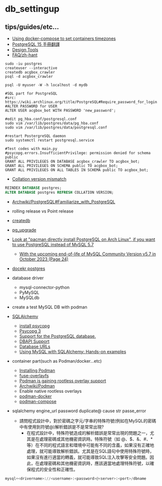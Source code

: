 # db_settingup

## tips/guides/etc...

* [Using docker-compose to set containers timezones](https://stackoverflow.com/questions/39172652/using-docker-compose-to-set-containers-timezones)
* [PostgreSQL 15 手冊翻譯](https://docs.postgresql.tw/v/15/)
* [Design Tools](https://wiki.postgresql.org/wiki/Design_Tools)
* [FAQ/zh-hant](https://wiki.postgresql.org/wiki/FAQ/zh-hant)

```shell
sudo -iu postgres
createuser --interactive
createdb acgbox_crawler
psql -d acgbox_crawler

psql -U myuser -W -h localhost -d mydb

#SQL part for PostgreSQL
#src: https://wiki.archlinux.org/title/PostgreSQL#Require_password_for_login
#ALTER PASSWORD for USER
ALTER USER acgbox_bot WITH PASSWORD 'new_password';

#edit pg_hba.conf/postgresql.conf
sudo vim /var/lib/postgres/data/pg_hba.conf
sudo vim /var/lib/postgres/data/postgresql.conf

#restart PostergreSQL daemon
sudo systemctl restart postgresql.service

#Test codes with main.py
#psycopg.errors.InsufficientPrivilege: permission denied for schema public
GRANT ALL PRIVILEGES ON DATABASE acgbox_crawler TO acgbox_bot;
GRANT ALL PRIVILEGES ON SCHEMA public TO acgbox_bot;
GRANT ALL PRIVILEGES ON ALL TABLES IN SCHEMA public TO acgbox_bot;
```

* [Collation version mismatch](https://dba.stackexchange.com/questions/324649/collation-version-mismatch)

```sql
REINDEX DATABASE postgres;
ALTER DATABASE postgres REFRESH COLLATION VERSION;
```

* [Archwiki/PostgreSQL#Familiarize_with_PostgreSQL](https://wiki.archlinux.org/title/PostgreSQL#Familiarize_with_PostgreSQL)
* rolling release vs Point release
* [createdb](https://www.postgresql.org/docs/current/app-createdb.html)
* [pg_upgrade](https://www.postgresql.org/docs/current/pgupgrade.html)
* [Look at "pacman directly install PostgreSQL on Arch Linux", if you want to use PostgreSQL instead of MySQL 5.7](https://github.com/hong539/local_library_website#prerequisites)
    * [With the upcoming end-of-life of MySQL Community Version v5.7 in October 2023 (Page 24)](https://aws.amazon.com/blogs/database/introducing-amazon-rds-extended-support-for-mysql-databases-on-amazon-aurora-and-amazon-rds/)
* [docekr postgres](https://hub.docker.com/_/postgres)
* database driver
    * mysql-connector-python
    * PyMySQL
    * MySQLdb
* create a test MySQL DB with podman
* [SQLAlchemy](https://www.sqlalchemy.org/)
    * [install psycopg](https://pypi.org/project/psycopg/)
    * [Psycopg 3](https://www.psycopg.org/psycopg3/)
    * [Support for the PostgreSQL database.](https://docs.sqlalchemy.org/en/20/dialects/postgresql.html)
    * [DBAPI Support](https://docs.sqlalchemy.org/en/20/dialects/mysql.html#dialect-mysql)
    * [Database URLs](https://docs.sqlalchemy.org/en/20/core/engines.html#database-urls)
    * [Using MySQL with SQLAlchemy: Hands-on examples](https://planetscale.com/blog/using-mysql-with-sql-alchemy-hands-on-examples)    
* container part(such as Podman/docker...etc)
    * [Installing Podman](https://podman.io/docs/installation#installing-on-linux)
    * [fuse-overlayfs](https://github.com/containers/fuse-overlayfs)
    * [Podman is gaining rootless overlay support](https://www.redhat.com/sysadmin/podman-rootless-overlay)
    * [Archwiki/Podman](https://wiki.archlinux.org/title/Podman)
    * Enable native rootless overlays
    * [podman-docker](https://archlinux.org/packages/extra/x86_64/podman-docker/)
    * [podman-compose](https://github.com/containers/podman-compose)

* sqlalchemy engine_url password duplicate@ cause str passe_error
    * 請問程式設計中，對於密碼之字元/字串的特殊符號(例如在MySQL的密碼中有使用到符號@)解析錯誤是不是常常出現?
        * 在程式設計中，特殊符號造成的解析錯誤是常常出現的問題之一，尤其是在處理密碼或其他機密資訊時。特殊符號（如 @、$、&、#、*等）在不同的程式語言和環境中可能有不同的含義，如果沒有正確地處理，就可能導致解析錯誤。尤其是在SQL語句中使用特殊符號時，如果沒有進行適當的轉義，就可能導致SQL注入攻擊等安全問題。因此，在處理密碼和其他機密資訊時，應該適當地處理特殊符號，以確保程式的安全性和正確性。

```python
mysql+<drivername>://<username>:<password>@<server>:<port>/dbname
```    